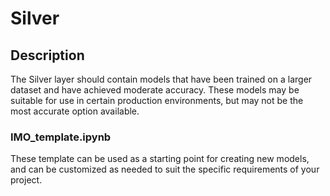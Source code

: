 # Silver

## Description
The Silver layer should contain models that have been trained on a larger dataset and have achieved moderate accuracy. These models may be suitable for use in certain production environments, but may not be the most accurate option available.

### IMO_template.ipynb
These template can be used as a starting point for creating new models, and can be customized as needed to suit the specific requirements of your project.
